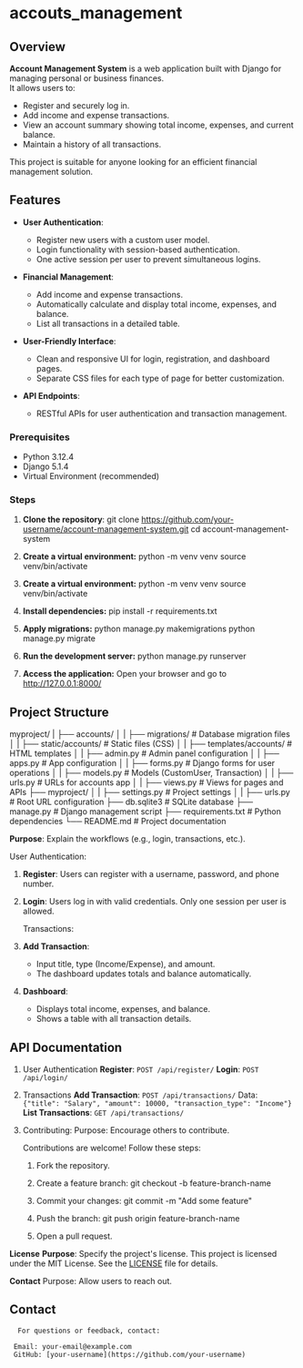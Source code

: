# accouts_management

## Overview
**Account Management System** is a web application built with Django for managing personal or business finances.  
It allows users to:
- Register and securely log in.
- Add income and expense transactions.
- View an account summary showing total income, expenses, and current balance.
- Maintain a history of all transactions.

This project is suitable for anyone looking for an efficient financial management solution.


## Features

- **User Authentication**:
  - Register new users with a custom user model.
  - Login functionality with session-based authentication.
  - One active session per user to prevent simultaneous logins.

- **Financial Management**:
  - Add income and expense transactions.
  - Automatically calculate and display total income, expenses, and balance.
  - List all transactions in a detailed table.

- **User-Friendly Interface**:
  - Clean and responsive UI for login, registration, and dashboard pages.
  - Separate CSS files for each type of page for better customization.

- **API Endpoints**:
  - RESTful APIs for user authentication and transaction management.
 
### Prerequisites
- Python 3.12.4
- Django 5.1.4
- Virtual Environment (recommended)
 

### Steps

1. **Clone the repository**:
   git clone https://github.com/your-username/account-management-system.git
   cd account-management-system

2. **Create a virtual environment:**
   python -m venv venv
   source venv/bin/activate

3. **Create a virtual environment:**
   python -m venv venv
   source venv/bin/activate
   
5. **Install dependencies:**
   pip install -r requirements.txt

6. **Apply migrations:**
   python manage.py makemigrations
   python manage.py migrate

7. **Run the development server:**
   python manage.py runserver

8. **Access the application:**
   Open your browser and go to http://127.0.0.1:8000/

## Project Structure
myproject/ 
 |       ├── accounts/ │ 
 |       ├── migrations/ # Database migration files │ 
 |       ├── static/accounts/ # Static files (CSS) │ 
 |       ├── templates/accounts/ # HTML templates │ 
 |       ├── admin.py # Admin panel configuration │ 
 |       ├── apps.py # App configuration │ 
 |       ├── forms.py # Django forms for user operations │ 
 |       ├── models.py # Models (CustomUser, Transaction) │ 
 |       ├── urls.py # URLs for accounts app │ 
 |       ├── views.py # Views for pages and APIs 
 ├── myproject/ │ 
 |        ├── settings.py # Project settings │ 
 |        ├── urls.py # Root URL configuration 
 ├── db.sqlite3 # SQLite database ├── manage.py # Django management script 
 ├── requirements.txt # Python dependencies 
 └── README.md # Project documentation

**Purpose**: Explain the workflows (e.g., login, transactions, etc.).

   User Authentication:
1. **Register**: Users can register with a username, password, and phone number.
2. **Login**: Users log in with valid credentials. Only one session per user is allowed.

   Transactions:
1. **Add Transaction**:
   - Input title, type (Income/Expense), and amount.
   - The dashboard updates totals and balance automatically.
2. **Dashboard**:
   - Displays total income, expenses, and balance.
   - Shows a table with all transaction details.
  
## API Documentation

   1. User Authentication
     **Register**: `POST /api/register/`
     **Login**: `POST /api/login/`

   2. Transactions
     **Add Transaction**: `POST /api/transactions/`
         Data: `{"title": "Salary", "amount": 10000, "transaction_type": "Income"}`
     **List Transactions**: `GET /api/transactions/`

9. Contributing:
     Purpose: Encourage others to contribute.

     Contributions are welcome! Follow these steps:
      1. Fork the repository.
      2. Create a feature branch:
         git checkout -b feature-branch-name 
   
      3. Commit your changes:
         git commit -m "Add some feature"

      4. Push the branch:
         git push origin feature-branch-name

      5. Open a pull request.


**License** 
    **Purpose**: Specify the project's license.
This project is licensed under the MIT License. See the [LICENSE](LICENSE) file for details.

**Contact**
      Purpose: Allow users to reach out.

## Contact

      For questions or feedback, contact:

     Email: your-email@example.com  
     GitHub: [your-username](https://github.com/your-username)


